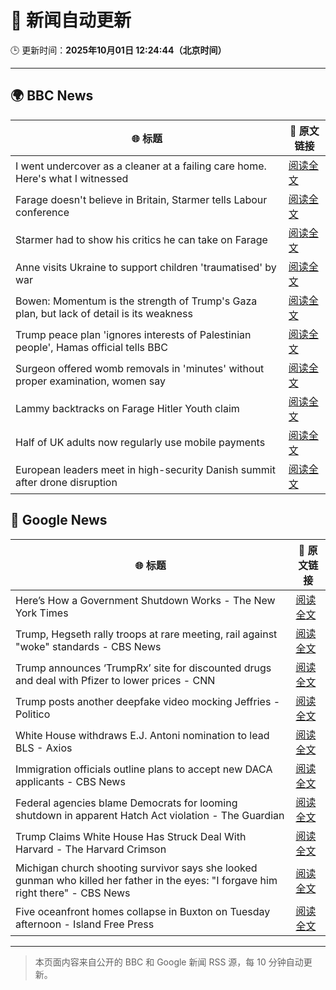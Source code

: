 # 🧠 新闻自动更新

🕒 更新时间：**2025年10月01日 12:24:44（北京时间）**

---

## 🌍 BBC News

| 🌐 标题 | 🔗 原文链接 |
|--------|-------------|
| I went undercover as a cleaner at a failing care home. Here's what I witnessed | [阅读全文](https://www.bbc.com/news/articles/c4g78yj2v2go?at_medium=RSS&at_campaign=rss) |
| Farage doesn't believe in Britain, Starmer tells Labour conference | [阅读全文](https://www.bbc.com/news/articles/c749vy43l74o?at_medium=RSS&at_campaign=rss) |
| Starmer had to show his critics he can take on Farage | [阅读全文](https://www.bbc.com/news/articles/cpw1jwdlz7lo?at_medium=RSS&at_campaign=rss) |
| Anne visits Ukraine to support children 'traumatised' by war | [阅读全文](https://www.bbc.com/news/articles/cgrqlrjgd51o?at_medium=RSS&at_campaign=rss) |
| Bowen: Momentum is the strength of Trump's Gaza plan, but lack of detail is its weakness | [阅读全文](https://www.bbc.com/news/articles/cn829deeje3o?at_medium=RSS&at_campaign=rss) |
| Trump peace plan 'ignores interests of Palestinian people', Hamas official tells BBC | [阅读全文](https://www.bbc.com/news/articles/cx2j97jldkmo?at_medium=RSS&at_campaign=rss) |
| Surgeon offered womb removals in 'minutes' without proper examination, women say | [阅读全文](https://www.bbc.com/news/articles/ckgqr7nnzw1o?at_medium=RSS&at_campaign=rss) |
| Lammy backtracks on Farage Hitler Youth claim | [阅读全文](https://www.bbc.com/news/articles/cn95q9j0yyro?at_medium=RSS&at_campaign=rss) |
| Half of UK adults now regularly use mobile payments | [阅读全文](https://www.bbc.com/news/articles/c2ejvld0ypyo?at_medium=RSS&at_campaign=rss) |
| European leaders meet in high-security Danish summit after drone disruption | [阅读全文](https://www.bbc.com/news/articles/cp8jdene16ro?at_medium=RSS&at_campaign=rss) |

## 📰 Google News

| 🌐 标题 | 🔗 原文链接 |
|--------|-------------|
| Here’s How a Government Shutdown Works - The New York Times | [阅读全文](https://news.google.com/rss/articles/CBMihwFBVV95cUxQbXVBUmVITnA4dV9Fb3pjbmx0NEhLRVJDZ3dUU25NUmNpNGJMR011ZUloZmR0TjVHeHphTnpXWjBmZ0xFZjZuajUtdVhDREliUEVUWjdmUmpaaTNZMEpWWEJiMDRjT29uR0tBY2QycTlqRnZreDF2ZndUQjFtWEcySUZHUlVQcG8?oc=5) |
| Trump, Hegseth rally troops at rare meeting, rail against "woke" standards - CBS News | [阅读全文](https://news.google.com/rss/articles/CBMiggFBVV95cUxQUFRwNlF0dGl5eThhV2k1R201UEQyTlZRX2hYSEY0Smw2bUJ5bHZPdWk4dG9rTmd3c3M0elJKa3BSZkp6b29oLVJ2Z2hmS3pOeTBTbDB3ckMzWWw0M2VjaFlKTjVQdHFUdHVPMEppSE5pUUN0aC1DZk44c1U0N2RXdTVn0gGHAUFVX3lxTE9IczlhUjRXY3lmQ0g3NmZpR2FnSXZEOUNIMGRsVTFrSk5ZZk1YeENjQnBJMTlxNmNjUnNrZ2lTcXEtcWhSSXlzNXJWMWNTUU9GcXYyWjVwSFRaX2NVS3g3WUhVeXg0QVllczF6V1JOZW1rQU5UaVRwbW0wSzhYanlWZUpQb1JYYw?oc=5) |
| Trump announces ‘TrumpRx’ site for discounted drugs and deal with Pfizer to lower prices - CNN | [阅读全文](https://news.google.com/rss/articles/CBMickFVX3lxTFBHdmZZN25DQkptdXpzNE92Q0s4dzlOTVAzNmlkUEZ5d2JGWWdsTDhmcktsUVVMcTRrQklEV015Szg5eDEzZndTbFJRRDMyUzNNVFZnenEzUC1LUEVxRWx5UnFpMWItSWhtUnkyX3dyOGNUUQ?oc=5) |
| Trump posts another deepfake video mocking Jeffries - Politico | [阅读全文](https://news.google.com/rss/articles/CBMimwFBVV95cUxPVUg1cTA4OFVlVGVVMk40eGRydnlyZVlzZEplTDE5VWU1VGVBSXpVVWI1RmNlQ3BnSFNfeVpsNkRFdjVvRi1SSFpNdl8zelh6V1E4UU03U0NmSnBHbFdiX3A5LW9tal9idjNFTllEX3ZMSHhDaV9EM3RWMjdCSDFZWGN0a25ZQ2pGa2R3bTQ3djBVOWVrNzdzZW1OSQ?oc=5) |
| White House withdraws E.J. Antoni nomination to lead BLS - Axios | [阅读全文](https://news.google.com/rss/articles/CBMilwFBVV95cUxOTVRLLUpPWDdXRUZvc2V1RmF3czlrbV82SjJTb1FkQ2tTWmxsX3dUSkw1UmVWcjg5SjF3R2VFZW9JQzQ3Y1plSWtldlVUOG4zVWhmdjhmMGFxbWwwdms3cmNZQVJCblhTM1VHM2hMYVBjVXRVOXRHbGY3M0cxQklqSjB5Sl9FMjhDd0VxQ1pWcmFhdW5yX2Fr?oc=5) |
| Immigration officials outline plans to accept new DACA applicants - CBS News | [阅读全文](https://news.google.com/rss/articles/CBMieEFVX3lxTE9vazNqdE9JT0NUd0F0dVVyenZmWEZEVEVkdjVVakNRX0VTWDZCUGpUVmFxakJsWUNicDZVT1FWTmctemlxZE5ENEhfRmR4d1dWSzR3bFdQTXdFRk9CcGczam5xQlUyVGZjRUJSZGtxeUdMMUZaRWlRTtIBfkFVX3lxTE5xVEZIeTlLZVR6Vl9IZTlSdWRwenEwZmZtQ01Jdko2R1VyWmd5YTQzLXBzU0NjSDByYm9Ia2NJVHZHS05oRC1PSEZua3lmTlBYamtHUU00MDBVQzU1MnJXUVpkNUg1am9mcVlaeVZPZi1CckF4UDFCMEVvSWhoZw?oc=5) |
| Federal agencies blame Democrats for looming shutdown in apparent Hatch Act violation - The Guardian | [阅读全文](https://news.google.com/rss/articles/CBMiiwFBVV95cUxNSXkyTGtGdnV3N2xQdGJhaHlzel9KMGVFR1dMSEZJYll6aUxDRWRjd2U0RHhSVVBMQkRSTmhNbktVT3NsWDlxOHROdnFlRXFJanE4VGlTMjFHODJiUGlqMi0zcFFFRE1MWVo4M0p3LTlxMlMxTzhKNG1ndDlHb0pkMHRIa1M1bHk4OElN?oc=5) |
| Trump Claims White House Has Struck Deal With Harvard - The Harvard Crimson | [阅读全文](https://news.google.com/rss/articles/CBMieEFVX3lxTE5WT0hQMFZRWERQZGRnc0M2dGN1Ynhyc1VtX3JZTEM4aFpScko4Yk93Z25xRnZYcjZ2RUY1dnRCZTl4VW1YUzY4b1J0STd4NUxnd0NRT3c0R3JMWjhpRWtfVW9Ub1lLamUwT2dGeFJXUDN5aHBoenJCdQ?oc=5) |
| Michigan church shooting survivor says she looked gunman who killed her father in the eyes: "I forgave him right there" - CBS News | [阅读全文](https://news.google.com/rss/articles/CBMiekFVX3lxTFBWVk1UWVpjcVMxMDk0bUJrcG5ZSW0wVWVOSExWYjVFVzREX0VqUnpUd3J3dDBrb29fV3lFRVpMRTVuQVJQNFBSNFRuTkhTMEFFMEVWSUxyT0lrNVU3b1N0R001SE1oZXBrME93Y3ZLTGRHdkxOTTVaWlNR0gF_QVVfeXFMTWpoNm5BUTdNZEdQT21tZjJqMGxLeVFUNUVoMVU4SlBSMWw0TlFIR3hBamJNQnY0aTJVNGlEZUNsMXl6WFI1cVVHaFNzMmZKR0VNcVlDbFg0anRPejdxM29MMjVQc2duT2Q5cGtUa3lZUHZaMnYzcHZrTjI4UEtXYw?oc=5) |
| Five oceanfront homes collapse in Buxton on Tuesday afternoon - Island Free Press | [阅读全文](https://news.google.com/rss/articles/CBMiqwFBVV95cUxNRGV2NmxpUzU4VjV0OU9xV1lNWkd0MXNWODJrU2lkaEVET3dHLVpoT3JmV00wR1paNW1lZXBVUl9uZFJaTi1PeHlYaUxYT1RZcXZnSXJBekZhbXNjbUJqdFJCZWgzTFdsUFBjOUV4bk9WZnRTTnlEeElQcmhpLVVJVzZ4Z2NXZnp3TjlBWi1XNm8xcHI5RXplZ3Q5aDlHTHpHTWxMU1BtU2E4WDA?oc=5) |

---
> 本页面内容来自公开的 BBC 和 Google 新闻 RSS 源，每 10 分钟自动更新。